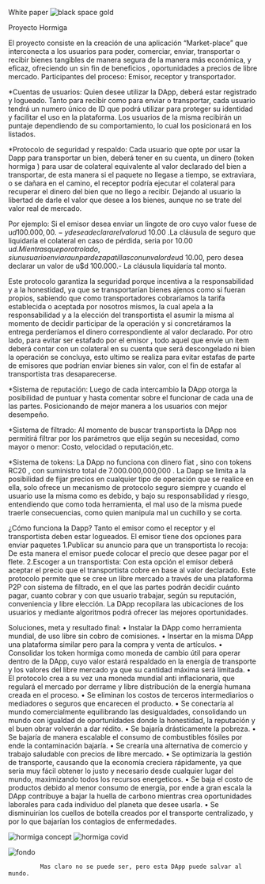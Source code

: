White paper
![black space gold](https://user-images.githubusercontent.com/87838325/166344104-950aa79e-2cc0-4190-9458-b911c58ce41d.png)

Proyecto Hormiga

 
El proyecto consiste en la creación de una aplicación “Market-place” que interconecta a los usuarios para poder, comerciar, enviar, transportar o recibir bienes tangibles de manera segura de la manera más económica, y eficaz, ofreciendo un sin fin de beneficios , oportunidades a precios de libre mercado.
Participantes del proceso: Emisor, receptor y transportador.

*Cuentas de usuarios: 
Quien desee utilizar la DApp, deberá estar registrado y logueado.
 Tanto para recibir como para enviar o transportar, cada usuario tendrá un numero único de ID que podrá utilizar para proteger su identidad y facilitar el uso en la plataforma.
 Los usuarios de la misma recibirán un puntaje dependiendo de su comportamiento, lo cual los posicionará  en los listados. 

*Protocolo de seguridad y respaldo: 
Cada usuario que opte por usar la Dapp para transportar un bien, deberá tener en su cuenta, un dinero (token hormiga ) para usar de colateral equivalente al valor declarado del bien a transportar, de esta manera si el paquete no llegase a tiempo, se extraviara, o se dañara en el camino, el receptor podría ejecutar el colateral para recuperar el dinero del bien que no llego a recibir. Dejando al usuario la libertad de darle el valor que desee a los bienes, aunque no se trate del valor real de mercado.

Por ejemplo: Si el emisor desea enviar un lingote de oro cuyo valor fuese de  u$d 100.000,00.-  y desea declarar el valor u$d 10.00 .La cláusula de seguro que liquidaría el colateral en caso de pérdida, seria por 10.00 u$d. 
Mientras que por otro lado, si un usuario enviara un par de zapatillas con un valor de u$d 10.00,  pero desea declarar un valor de u$d 100.000.-  La cláusula liquidaría tal monto.

Este protocolo garantiza la seguridad porque incentiva a la responsabilidad y a la honestidad, ya que se transportarían bienes ajenos como si fueran propios, sabiendo que como transportadores cobraríamos la tarifa establecida o aceptada por nosotros mismos, la cual apela a la responsabilidad y a la elección del transportista el asumir la misma al momento de decidir participar de la operación y si concretáramos la entrega perderíamos el dinero correspondiente al valor declarado.
Por otro lado, para evitar ser estafado por el emisor , todo aquel que envíe un item deberá  contar con un colateral en su cuenta que será descongelado ni bien la operación se concluya, esto ultimo se realiza para evitar estafas de parte de emisores que podrían enviar bienes sin valor,  con el fin de estafar al transportista  tras desaparecerse.

*Sistema de reputación:
Luego de cada intercambio la DApp otorga la posibilidad de puntuar y hasta comentar sobre el funcionar de cada una de las partes. Posicionando de mejor manera a los usuarios con mejor desempeño.

*Sistema de filtrado:
Al momento de buscar transportista la DApp nos permitirá filtrar por los parámetros que elija según su necesidad, como mayor o menor: Costo, velocidad o reputación,etc. 

*Sistema de tokens:
La DApp no funciona con dinero fiat , sino con tokens RC20 , con suministro total de 7.000.000,000,000 . La  Dapp se limita a la posibilidad de fijar precios en cualquier tipo de operación que se realice  en ella, solo ofrece un mecanismo de protocolo seguro siempre y cuando el usuario use la misma como es debido, y bajo su responsabilidad y riesgo, entendiendo que como toda herramienta, el mal uso de la misma puede traerle consecuencias, como quien manipula mal un cuchillo y se corta. 








¿Cómo funciona la Dapp?
Tanto el emisor como el receptor y el transportista deben estar logueados.
El emisor  tiene dos opciones para enviar paquetes
1.Publicar su anuncio para que un transportista lo recoja:
De esta manera el emisor puede colocar el precio que desee pagar por el flete.
2.Escoger  a un transportista:
Con esta opción el emisor deberá aceptar el precio que el transportista cobre en base al valor declarado.
Este protocolo permite que se cree un libre mercado a través de una plataforma P2P con sistema de filtrado, en el que las partes podrán decidir cuánto pagar, cuanto cobrar y con que usuario trabajar, según su reputación, conveniencia y libre elección.
La DApp recopilara las ubicaciones de los usuarios y mediante algoritmos podrá ofrecer las mejores oportunidades.


Soluciones, meta y resultado final: 
•	Instalar la DApp como herramienta mundial, de uso libre sin cobro de comisiones.
•	Insertar en la misma DApp una plataforma similar pero para la compra y venta de artículos.
•	Consolidar los token hormiga como moneda de cambio útil para operar dentro de la DApp, cuyo valor estará respaldado en la energía de transporte y los valores del libre mercado  ya que su cantidad máxima será limitada. 
•	El protocolo crea a su vez una moneda mundial anti inflacionaria, que regulará el mercado por derrame y libre distribución de la energía humana creada en el proceso. 
•	Se eliminan los costos de terceros intermediarios  o mediadores o seguros que encarecen el producto.
•	Se conectaría al mundo comercialmente equilibrando las desigualdades, consolidando un mundo con igualdad de oportunidades donde la honestidad, la reputación y el buen obrar volverán a dar rédito. 
•	Se bajaría drásticamente la pobreza.
•	Se bajaría de manera escalable el consumo de combustibles fósiles por ende la contaminación bajaría.
•	Se crearía una alternativa  de comercio y trabajo saludable con precios de libre mercado.
•	Se optimizaría  la gestión de transporte, causando que la economía creciera rápidamente, ya que seria muy fácil obtener lo justo y necesario desde cualquier lugar del mundo, maximizando todos los recursos energeticos.
•	Se baja el costo de productos debido al menor consumo de energía, por ende a gran escala la DApp contribuye a bajar la huella de carbono mientras crea oportunidades laborales para cada individuo del planeta que desee usarla.
•	Se disminuirían los cuellos de botella creados por el transporte centralizado, y por lo que bajarían los contagios de enfermedades.



           
![hormiga concept](https://user-images.githubusercontent.com/87838325/166344125-4634107a-7706-4124-9b88-b9390cc88f7d.png)
![hormiga covid](https://user-images.githubusercontent.com/87838325/166344127-2bc4f013-4d9b-4c92-979e-4c86c5cf5fa6.png)



 ![fondo](https://user-images.githubusercontent.com/87838325/166578524-4e895f85-e610-4345-812a-ee0b335c4ebc.png)

             Mas claro no se puede ser, pero esta DApp puede salvar al mundo.
